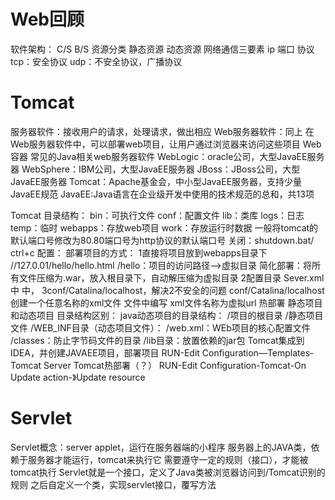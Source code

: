 # Web回顾

软件架构：
	C/S
	B/S
资源分类
	静态资源
	动态资源
网络通信三要素
	ip
	端口
	协议
		tcp：安全协议
		udp：不安全协议，广播协议

# Tomcat

服务器软件：接收用户的请求，处理请求，做出相应
Web服务器软件：同上
	在Web服务器软件中，可以部署web项目，让用户通过浏览器来访问这些项目
	Web容器
常见的Java相关web服务器软件
	WebLogic：oracle公司，大型JavaEE服务器
	WebSphere：IBM公司，大型JavaEE服务器
	JBoss：JBoss公司，大型JavaEE服务器
	Tomcat：Apache基金会，中小型JavaEE服务器，支持少量JavaEE规范
JavaEE:Java语言在企业级开发中使用的技术规范的总和，共13项

Tomcat
	目录结构：
		bin：可执行文件
		conf：配置文件
		lib：类库
		logs：日志
		temp：临时
		webapps：存放web项目
		work：存放运行时数据
	一般将tomcat的默认端口号修改为80.80端口号为http协议的默认端口号
	关闭：shutdown.bat/ ctrl+c
	配置：
		部署项目的方式：
			1直接将项目放到webapps目录下
				//127.0.01/hello/hello.html
				/hello：项目的访问路径-->虚拟目录
				简化部署：将所有文件压缩为.war，放入根目录下，自动解压缩为虚拟目录
			2配置目录
				Sever.xml中
				<Host>中，<Context docBase=‘url/*真实url*/’ path='/xx/*设置虚拟url*/'/>
			3conf/Catalina/localhost，解决2不安全的问题
				conf/Catalina/localhost创建一个任意名称的xml文件
				文件中编写<Context docBase=‘url/*真实url*/’>
				xml文件名称为虚拟url
				热部署
		静态项目和动态项目
			目录结构区别：
				java动态项目的目录结构：
					/项目的根目录
						/静态项目文件
						/WEB_INF目录（动态项目文件）：
							/web.xml：WEb项目的核心配置文件
							/classes：防止字节码文件的目录
							/lib目录：放置依赖的jar包
		Tomcat集成到IDEA，并创建JAVAEE项目，部署项目
        	RUN-Edit Configuration—Templates-Tomcat Server
        Tomcat热部署（？）
        	RUN-Edit Configuration-Tomcat-On Update action-》Update resource
			
# Servlet

Servlet概念：server applet，运行在服务器端的小程序
	服务器上的JAVA类，依赖于服务器才能运行，tomcat来执行它
	需要遵守一定的规则（接口），才能被tomcat执行
	Servlet就是一个接口，定义了Java类被浏览器访问到/Tomcat识别的规则
	之后自定义一个类，实现servlet接口，覆写方法


















